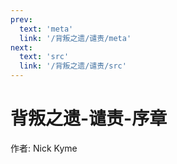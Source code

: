 ```yaml
---
prev:
  text: 'meta'
  link: '/背叛之遗/谴责/meta'
next:
  text: 'src'
  link: '/背叛之遗/谴责/src'
---
```


# 背叛之遗-谴责-序章

作者: Nick Kyme
